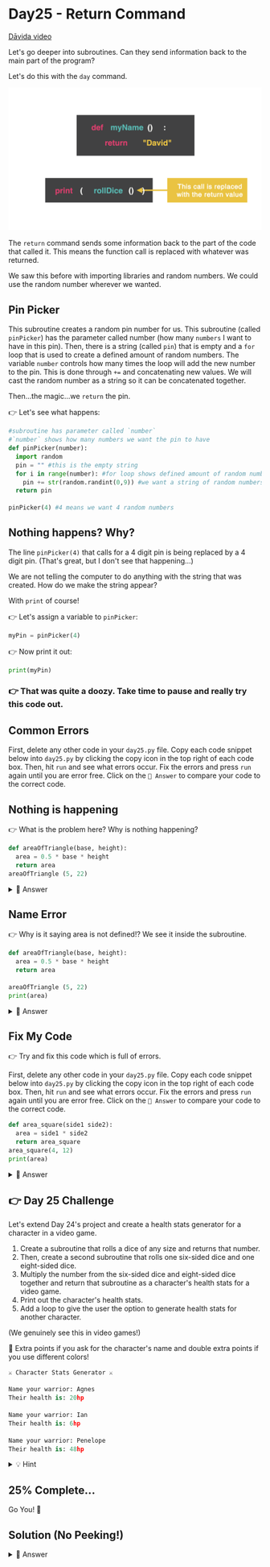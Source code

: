 # Day25 - Return Command

<a href="https://www.youtube.com/watch?v=jPF_tAnYY44" target="_blank">Dāvida video</a>

Let's go deeper into subroutines. Can they send information back to the main part of the program?

Let's do this with the `day` command.

<img id="image" src="assets/day25.png" alt="Replit Workspace Overview" width="960">

The `return` command sends some information back to the part of the code that called it. This means the function call is replaced with whatever was returned.

We saw this before with importing libraries and random numbers. We could use the random number wherever we wanted.

## Pin Picker

This subroutine creates a random pin number for us. This subroutine (called `pinPicker`) has the parameter called number (how many `numbers` I want to have in this pin). Then, there is a string (called `pin`) that is empty and a `for` loop that is used to create a defined amount of random numbers. The variable `number` controls how many times the loop will add the new number to the pin. This is done through `+=` and concatenating new values. We will cast the random number as a string so it can be concatenated together.

Then...the magic...we `return` the pin.

👉 Let's see what happens:

```python
#subroutine has parameter called `number`
#`number` shows how many numbers we want the pin to have
def pinPicker(number):
  import random
  pin = "" #this is the empty string
  for i in range(number): #for loop shows defined amount of random numbers
    pin += str(random.randint(0,9)) #we want a string of random numbers between 0-9
  return pin

pinPicker(4) #4 means we want 4 random numbers
```

## Nothing happens? Why?

The line `pinPicker(4)` that calls for a 4 digit pin is being replaced by a 4 digit pin. (That's great, but I don't see that happening...)

We are not telling the computer to do anything with the string that was created. How do we make the string appear?

With `print` of course!

👉 Let's assign a variable to `pinPicker`:

```python
myPin = pinPicker(4)
```

👉 Now print it out:

```python
print(myPin)
```

### 👉 That was quite a doozy. Take time to pause and really try this code out.

## Common Errors

First, delete any other code in your `day25.py` file. Copy each code snippet below into `day25.py` by clicking the copy icon in the top right of each code box. Then, hit `run` and see what errors occur. Fix the errors and press `run` again until you are error free. Click on the `👀 Answer` to compare your code to the correct code.

## Nothing is happening

👉 What is the problem here? Why is nothing happening?

```python
def areaOfTriangle(base, height):
  area = 0.5 * base * height
  return area
areaOfTriangle (5, 22)
```

<details>
<summary>👀 Answer</summary>

We need to assign a variable to `areaOfTriangle` and `print` it out.

```python
def areaOfTriangle(base, height):
  area = 0.5 * base * height
  return area

area = areaOfTriangle (5, 22)
print(area)
```

</details>

## Name Error

👉 Why is it saying area is not defined!? We see it inside the subroutine.

```python
def areaOfTriangle(base, height):
  area = 0.5 * base * height
  return area

areaOfTriangle (5, 22)
print(area)
```

<details>
<summary>👀 Answer</summary>

- This is where we see a concept called scope. Scope is a variable only available from inside the region it was created.
- Variables that are created for the first time in a subroutine are only available inside that subroutine.
- We cannot call the variable `area` outside the subroutine.
- We need to create the variable `area` inside the subroutine.

```python
def areaOfTriangle(base, height):
  area = 0.5 * base * height
  return area

area = areaOfTriangle (5, 22)
print(area)
```

</details>

## Fix My Code

👉 Try and fix this code which is full of errors.

First, delete any other code in your `day25.py` file. Copy each code snippet below into `day25.py` by clicking the copy icon in the top right of each code box. Then, hit `run` and see what errors occur. Fix the errors and press `run` again until you are error free. Click on the `👀 Answer` to compare your code to the correct code.

```python
def area_square(side1 side2):
  area = side1 * side2
  return area_square
area_square(4, 12)
print(area)
```

<details>
<summary>👀 Answer</summary>

```python
def area_square(side1, side2):
  area = side1 * side2
  return area

area = area_square(4, 12)
print(area)
```

</details>

## 👉 Day 25 Challenge

Let's extend Day 24's project and create a health stats generator for a character in a video game.

1. Create a subroutine that rolls a dice of any size and returns that number.
2. Then, create a second subroutine that rolls one six-sided dice and one eight-sided dice.
3. Multiply the number from the six-sided dice and eight-sided dice together and return that subroutine as a character's health stats for a video game.
4. Print out the character's health stats.
5. Add a loop to give the user the option to generate health stats for another character.

(We genuinely see this in video games!)

🥳 Extra points if you ask for the character's name and double extra points if you use different colors!

```python
⚔️ Character Stats Generator ⚔️

Name your warrior: Agnes
Their health is: 20hp

Name your warrior: Ian
Their health is: 6hp

Name your warrior: Penelope
Their health is: 48hp
```

<details>
<summary>💡 Hint</summary>

- Import your library first.

- Create one subroutine for a dice of any number and `return` it.

- Create a subroutine that rolls a dice with numbers 1-6 and a dice with numbers 1-8 and multiplies the two numbers together. `Return` that subroutine.

- Ask the user to name their character and `print` that character's health stats.

- Create a `while` loop to allow the user to generate a new character's health stats.

</details>

## 25% Complete...

Go You! 🎊

## Solution (No Peeking!)

<details>
<summary>👀 Answer</summary>

```python
import random

def rollDice(sides):
  result = random.randint(1,sides)
  return result

def roll_6_and_8():
  roll_6_sided_dice = rollDice(6)
  roll_8_sided_dice = rollDice(8)
  health = roll_6_sided_dice * roll_8_sided_dice
  return health

print("⚔️Character stats generator⚔️")


haveACharacter = "yes"

while haveACharacter == "yes":
  character = input("Name your warrior: ")
  health = str(roll_6_and_8())
  print("Their health is ", health,"hp" )
  haveACharacter = input("Want to create another character?")
```

</details>
